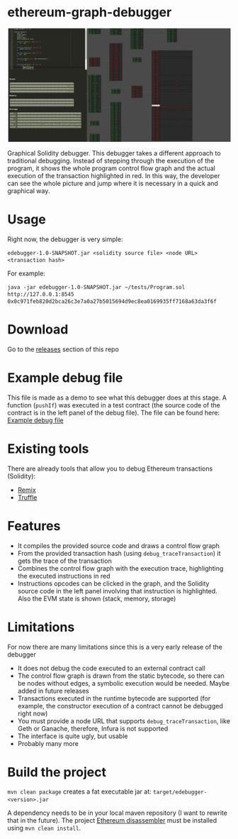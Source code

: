 # ethereum-graph-debugger

![Graph example](images/screen-1.png)

Graphical Solidity debugger. This debugger takes a different approach to traditional debugging.
Instead of stepping through the execution of the program, it shows the whole program control flow graph and
the actual execution of the transaction highlighted in red. In this way, the developer can see the whole picture
and jump where it is necessary in a quick and graphical way.

# Usage

Right now, the debugger is very simple:

```
edebugger-1.0-SNAPSHOT.jar <solidity source file> <node URL> <transaction hash>
```
For example:
```
java -jar edebugger-1.0-SNAPSHOT.jar ~/tests/Program.sol http://127.0.0.1:8545 0x0c971feb820d2bca26c3e7a0a27b5015694d9ec8ea0169935ff7168a63da3f6f
```

# Download

Go to the [releases](https://github.com/fergarrui/ethereum-graph-debugger/releases) section of this repo

# Example debug file

This file is made as a demo to see what this debugger does at this stage. A function (`pushIf`) was executed in a test contract (the source code of the contract is in the left panel of the debug file).
The file can be found here:  [Example debug file](http://htmlpreview.github.com/?https://raw.githubusercontent.com/fergarrui/ethereum-graph-debugger/master/examples/debug.html)

# Existing tools
There are already tools that allow you to debug Ethereum transactions (Solidity):

* [Remix](https://remix.ethereum.org)
* [Truffle](http://truffleframework.com)

# Features

* It compiles the provided source code and draws a control flow graph
* From the provided transaction hash (using `debug_traceTransaction`) it gets the trace of the transaction
* Combines the control flow graph with the execution trace, highlighting the executed instructions in red
* Instructions opcodes can be clicked in the graph, and the Solidity source code in the left panel involving that instruction is highlighted. Also the EVM state is shown (stack, memory, storage)

# Limitations

For now there are many limitations since this is a very early release of the debugger

* It does not debug the code executed to an external contract call
* The control flow graph is drawn from the static bytecode, so there can be nodes without edges, a symbolic execution would be needed. Maybe added in future releases
* Transactions executed in the runtime bytecode are supported (for example, the constructor execution of a contract cannot be debugged right now)
* You must provide a node URL that supports `debug_traceTransaction`, like Geth or Ganache, therefore, Infura is not supported
* The interface is quite ugly, but usable
* Probably many more

# Build the project

`mvn clean package` creates a fat executable jar at: `target/edebugger-<version>.jar`

A dependency needs to be in your local maven repository (I want to rewrite that in the future).
The project [Ethereum disassembler](https://github.com/fergarrui/ethereum-disassembler) must be installed using `mvn clean install`.
